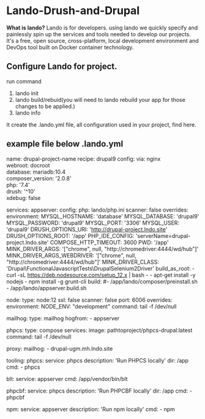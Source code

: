 # Lando-Drush-and-Drupal

**What is lando?**
Lando is for developers. using lando we quickly specify and painlessly spin up the services and tools needed to develop our projects. It's a free, open source, cross-platform, local development environment and DevOps tool built on Docker container technology.

**Configure Lando for project.**
----
run command
1.  lando init
2.  lando build/rebuid(you will need to lando rebuild your app for those changes to be applied.)
3.  lando info

It create the .lando.yml file, all configuration used in your project, find here.

example file below .lando.yml
----------------------------

name: drupal-project-name
recipe: drupal9
config:
  via: nginx  
  webroot: docroot  
  database: mariadb:10.4    
  composer_version: '2.0.8'  
  php: '7.4'  
  drush: '^10'  
  xdebug: false


services:
  appserver:
    config:
      php: lando/php.ini
    scanner: false
    overrides:
      environment:
        MYSQL_HOSTNAME: 'database'
        MYSQL_DATABASE: 'drupal9'
        MYSQL_PASSWORD: 'drupal9'
        MYSQL_PORT: '3306'
        MYSQL_USER: 'drupal9'
        DRUSH_OPTIONS_URI: 'http://drupal-project.lndo.site'
        DRUSH_OPTIONS_ROOT: '/app'
        PHP_IDE_CONFIG: 'serverName=drupal-project.lndo.site'
        COMPOSE_HTTP_TIMEOUT: 3600
        PWD: '/app'
        MINK_DRIVER_ARGS: '["chrome", null, "http://chromedriver:4444/wd/hub"]'
        MINK_DRIVER_ARGS_WEBDRIVER: '["chrome", null, "http://chromedriver:4444/wd/hub"]'
        MINK_DRIVER_CLASS: 'Drupal\FunctionalJavascriptTests\DrupalSelenium2Driver'
    build_as_root:
      - curl -sL https://deb.nodesource.com/setup_12.x | bash -
      - apt-get install -y nodejs
      - npm install -g grunt-cli
    build:
      #- /app/lando/composer/preinstall.sh
      - /app/lando/appserver.build.sh

  node:
    type: node:12
    ssl: false
    scanner: false
    port: 6006
    overrides:
      environment:
        NODE_ENV: "development"
    command: tail -f /dev/null

  mailhog:
    type: mailhog
    hogfrom:
      - appserver

  phpcs:
    type: compose
    services:
      image: pathtoproject/phpcs-drupal:latest
      command: tail -f /dev/null

proxy:
  mailhog:
    - drupal-ugm.mh.lndo.site

tooling:
  phpcs:
    service: phpcs
    description: 'Run PHPCS locally'
    dir: /app
    cmd:
      - phpcs

  blt:
    service: appserver
    cmd: /app/vendor/bin/blt

  phpcbf:
    service: phpcs
    description: 'Run PHPCBF locally'
    dir: /app
    cmd:
      - phpcbf

  npm:
    service: appserver
    description: 'Run npm locally'
    cmd:
      - npm

